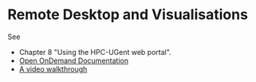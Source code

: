 # Remote Desktop and Visualisations

See
- Chapter 8 "Using the HPC-UGent web portal".
- [Open OnDemand Documentation](https://osc.github.io/ood-documentation/master/)
- [A video walkthrough](https://www.youtube.com/watch?v=4-w-4wjlnPk)